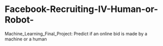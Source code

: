 # Facebook-Recruiting-IV-Human-or-Robot-
Machine_Learning_Final_Project: Predict if an online bid is made by a machine or a human
